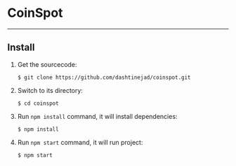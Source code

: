 # CoinSpot

---

## Install

1. Get the sourcecode:
    ```
    $ git clone https://github.com/dashtinejad/coinspot.git
    ```

2. Switch to its directory:
    ```
    $ cd coinspot
    ```

3. Run `npm install` command, it will install dependencies:
    ```
    $ npm install
    ```

4. Run `npm start` command, it will run project:
    ```
    $ npm start
    ```

